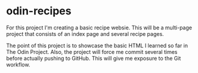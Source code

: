 # odin-recipes
For this project I'm creating a basic recipe websie. This will be a multi-page 
project that consists of an index page and several recipe pages.

The point of this project is to showcase the basic HTML I learned so far in 
The Odin Project. Also, the project will force me commit several times before
actually pushing to GitHub. This will give me exposure to the Git workflow.  